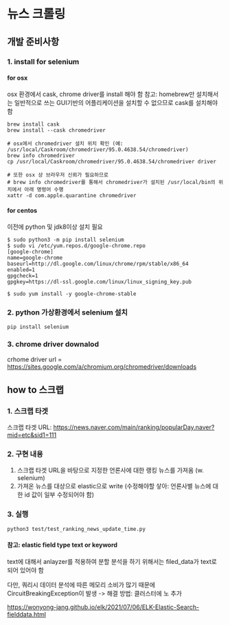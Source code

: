 # 뉴스 크롤링

## 개발 준비사항 
### 1. install for selenium
#### for osx
osx 환경에서 cask, chrome driver를 install 해야 함
참고: homebrew만 설치해서는 일반적으로 쓰는 GUI기반의 어플리케이션을 설치할 수 없으므로 cask를 설치해야 함
```
brew install cask
brew install --cask chromedriver

# osx에서 chromedriver 설치 위치 확인 (예: /usr/local/Caskroom/chromedriver/95.0.4638.54/chromedriver)
brew info chromedriver
cp /usr/local/Caskroom/chromedriver/95.0.4638.54/chromedriver driver

# 또한 osx 상 브라우저 신뢰가 필요하므로
# brew info chromedriver를 통해서 chromedriver가 설치된 /usr/local/bin의 위치에서 아래 명령어 수행
xattr -d com.apple.quarantine chromedriver
```
#### for centos
이전에 python 및 jdk8이상 설치 필요
```
$ sudo python3 -m pip install selenium
$ sudo vi /etc/yum.repos.d/google-chrome.repo
[google-chrome]
name=google-chrome
baseurl=http://dl.google.com/linux/chrome/rpm/stable/x86_64
enabled=1
gpgcheck=1
gpgkey=https://dl-ssl.google.com/linux/linux_signing_key.pub

$ sudo yum install -y google-chrome-stable
```

### 2. python 가상환경에서 selenium 설치
```
pip install selenium
```

### 3. chrome driver downalod
crhome driver url = https://sites.google.com/a/chromium.org/chromedriver/downloads



## how to 스크랩
### 1. 스크랩 타겟
스크랩 타겟 URL: https://news.naver.com/main/ranking/popularDay.naver?mid=etc&sid1=111

### 2. 구현 내용
1. 스크랩 타겟 URL을 바탕으로 지정한 언론사에 대한 랭킹 뉴스를 가져옴 (w. selenium)
2. 가져온 뉴스를 대상으로 elastic으로 write
   (수정해야할 샇아: 언론사별 뉴스에 대한 id 값이 일부 수정되어야 함)

### 3. 실행
```
python3 test/test_ranking_news_update_time.py
```


#### 참고: elastic field type text or keyword
text에 대해서 anlayzer를 적용하여 분할 분석을 하기 위해서는 filed_data가 text로 되어 있어야 함

다만, 쿼리시 데이터 분석에 따른 메모리 소비가 많기 때문에 CircuitBreakingException이 발생
-> 해결 방법: 클러스터에 노  추가

https://wonyong-jang.github.io/elk/2021/07/06/ELK-Elastic-Search-fielddata.html

